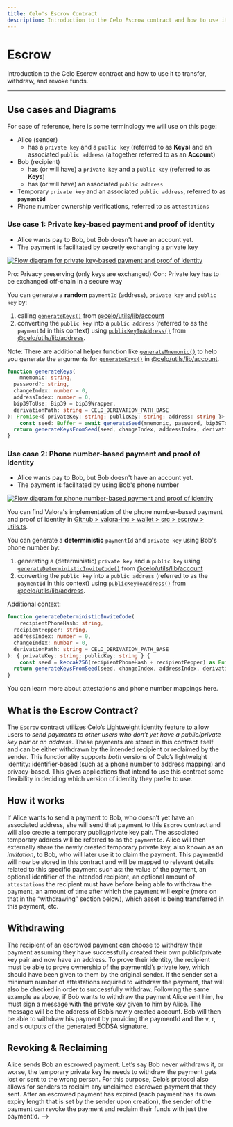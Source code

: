 ```yaml
---
title: Celo's Escrow Contract
description: Introduction to the Celo Escrow contract and how to use it to transfer, withdraw, and revoke funds.
---
```

# Escrow 

Introduction to the Celo Escrow contract and how to use it to transfer, withdraw, and revoke funds.

___

## Use cases and Diagrams

For ease of reference, here is some terminology we will use on this page:

- Alice (sender)
  - has a `private key` and a `public key` (referred to as **Keys**) and an associated `public address` (altogether referred to as an **Account**)
- Bob (recipient)
  - has (or will have) a `private key` and a `public key` (referred to as **Keys**)
  - has (or will have)  an associated `public address`
- Temporary `private key` and an associated `public address`, referred to as **`paymentId`**
- Phone number ownership verifications, referred to as `attestations`

### Use case 1: Private key-based payment and proof of identity

- Alice wants pay to Bob, but Bob doesn't have an account yet.
- The payment is facilitated by secretly exchanging a private key

[![Flow diagram for private key-based payment and proof of identity](https://mermaid.ink/img/pako:eNqdVM1q3DAQfpVBl27ACSEkFx8CKc2hFHpJj4Yylsa2iC25-tnFhBx76yO0L5cnqWTZ613vtoUaYzTS55lvvpnRC-NaEMuZpW-eFKcPEmuDXaEgPMidNvDQSk5po0fjJJc9KgcYt78i59pHy8JDWp4iexw6Uu6jiKgv1PXaoBngEw2nWK6VMyFuhD5abvTuyur2FFfq8o-xE-33uizUtOGdVr4rySR7zAguL-_vIyqHXfBoI01wOu5kUHoXFyA0WfXOQYNbAlQwhxxoimUocDV1ubm5vs3g5u4ufK5vL47ihDBHYuXBnYW3n98T6rN2BHpLZo3qjdxiOHumIYPel-H0aI1CGLI2eSEl1owmMoeMYk6Rz4F8iY3S8Pbrx5rQEez_6Cwa7Nsgh5oUmeDLrjFz-XPo8Jns_E-oy5ra-E-24Dm2rYVgKFuR2VyAVCcNtMQZy_7UYCB83JGwk66Z--avxR2ptFQ50FXyF8XlhmJeh72yKZiVtQLfF-xfZdg3xV6_GXqQaYuyW6TxVqr63FgtWsWWXisV8xQGd-eV2o_hXqygBcntUhILlZ6uifNDlewepRhzKKnShqAJL4oDea5YxjoyXcCFa-gl-iqYa6ijguVhKahC37qCZemoIVk3Lp3FuS5YoV6DD9-LIPyjkGH2WV5haykbAU-D4ix3xtMMmu64CfX6G04nqrc)](https://mermaid.live/edit#pako:eNqdVM1q3DAQfpVBl27ACSEkFx8CKc2hFHpJj4Yylsa2iC25-tnFhBx76yO0L5cnqWTZ613vtoUaYzTS55lvvpnRC-NaEMuZpW-eFKcPEmuDXaEgPMidNvDQSk5po0fjJJc9KgcYt78i59pHy8JDWp4iexw6Uu6jiKgv1PXaoBngEw2nWK6VMyFuhD5abvTuyur2FFfq8o-xE-33uizUtOGdVr4rySR7zAguL-_vIyqHXfBoI01wOu5kUHoXFyA0WfXOQYNbAlQwhxxoimUocDV1ubm5vs3g5u4ufK5vL47ihDBHYuXBnYW3n98T6rN2BHpLZo3qjdxiOHumIYPel-H0aI1CGLI2eSEl1owmMoeMYk6Rz4F8iY3S8Pbrx5rQEez_6Cwa7Nsgh5oUmeDLrjFz-XPo8Jns_E-oy5ra-E-24Dm2rYVgKFuR2VyAVCcNtMQZy_7UYCB83JGwk66Z--avxR2ptFQ50FXyF8XlhmJeh72yKZiVtQLfF-xfZdg3xV6_GXqQaYuyW6TxVqr63FgtWsWWXisV8xQGd-eV2o_hXqygBcntUhILlZ6uifNDlewepRhzKKnShqAJL4oDea5YxjoyXcCFa-gl-iqYa6ijguVhKahC37qCZemoIVk3Lp3FuS5YoV6DD9-LIPyjkGH2WV5haykbAU-D4ix3xtMMmu64CfX6G04nqrc)

<!-- 
Interim fix for a known bug that adds whitespace to large diagrams: https://github.com/celo-org/docs/pull/331#issuecomment-1155590026

Mermaid diagram source: https://mermaid.live/edit#pako:eNqdVM1q3DAQfpVBl27ACSEkFx8CKc2hFHpJj4Yylsa2iC25-tnFhBx76yO0L5cnqWTZ613vtoUaYzTS55lvvpnRC-NaEMuZpW-eFKcPEmuDXaEgPMidNvDQSk5po0fjJJc9KgcYt78i59pHy8JDWp4iexw6Uu6jiKgv1PXaoBngEw2nWK6VMyFuhD5abvTuyur2FFfq8o-xE-33uizUtOGdVr4rySR7zAguL-_vIyqHXfBoI01wOu5kUHoXFyA0WfXOQYNbAlQwhxxoimUocDV1ubm5vs3g5u4ufK5vL47ihDBHYuXBnYW3n98T6rN2BHpLZo3qjdxiOHumIYPel-H0aI1CGLI2eSEl1owmMoeMYk6Rz4F8iY3S8Pbrx5rQEez_6Cwa7Nsgh5oUmeDLrjFz-XPo8Jns_E-oy5ra-E-24Dm2rYVgKFuR2VyAVCcNtMQZy_7UYCB83JGwk66Z--avxR2ptFQ50FXyF8XlhmJeh72yKZiVtQLfF-xfZdg3xV6_GXqQaYuyW6TxVqr63FgtWsWWXisV8xQGd-eV2o_hXqygBcntUhILlZ6uifNDlewepRhzKKnShqAJL4oDea5YxjoyXcCFa-gl-iqYa6ijguVhKahC37qCZemoIVk3Lp3FuS5YoV6DD9-LIPyjkGH2WV5haykbAU-D4ix3xtMMmu64CfX6G04nqrc
-->

<!-- Table version of Pros/Cons below -->

Pro: Privacy preserving (only keys are exchanged)
Con: Private key has to be exchanged off-chain in a secure way

You can generate a **random** `paymentId` (address), `private key` and `public key` by:

1. calling [`generateKeys()`](https://github.com/celo-org/celo-monorepo/blob/6b6ce69fde8f4868b54abd8dd267e5313c3ddedd/packages/sdk/utils/src/account.ts#L400) from [@celo/utils/lib/account](https://github.com/celo-org/celo-monorepo/blob/6b6ce69fde8f4868b54abd8dd267e5313c3ddedd/packages/sdk/utils/src/account.ts)
2. converting the `public key` into a `public address` (referred to as the `paymentId` in this context) using [`publicKeyToAddress()`](https://github.com/celo-org/celo-monorepo/blob/6b6ce69fde8f4868b54abd8dd267e5313c3ddedd/packages/sdk/utils/src/address.ts#L38) from [@celo/utils/lib/address](https://github.com/celo-org/celo-monorepo/blob/6b6ce69fde8f4868b54abd8dd267e5313c3ddedd/packages/sdk/utils/src/address.ts).

Note: There are additional helper function like [`generateMnemonic()`](https://github.com/celo-org/celo-monorepo/blob/6b6ce69fde8f4868b54abd8dd267e5313c3ddedd/packages/sdk/utils/src/account.ts#L51) to help you generate the arguments for [`generateKeys()`](https://github.com/celo-org/celo-monorepo/blob/6b6ce69fde8f4868b54abd8dd267e5313c3ddedd/packages/sdk/utils/src/account.ts#L400) in [@celo/utils/lib/account](https://github.com/celo-org/celo-monorepo/blob/6b6ce69fde8f4868b54abd8dd267e5313c3ddedd/packages/sdk/utils/src/account.ts).

```ts
function generateKeys(
    mnemonic: string,
  password?: string,
  changeIndex: number = 0,
  addressIndex: number = 0,
  bip39ToUse: Bip39 = bip39Wrapper,
  derivationPath: string = CELO_DERIVATION_PATH_BASE
): Promise<{ privateKey: string; publicKey: string; address: string }> {
    const seed: Buffer = await generateSeed(mnemonic, password, bip39ToUse)
  return generateKeysFromSeed(seed, changeIndex, addressIndex, derivationPath)
}
```

### Use case 2: Phone number-based payment and proof of identity

- Alice wants pay to Bob, but Bob doesn't have an account yet.
- The payment is facilitated by using Bob's phone number

[![Flow diagram for phone number-based payment and proof of identity](https://mermaid.ink/img/pako:eNqdVc1q3DAQfpVBl2yos6QhS6kPKSnNoRRCIT0agmzN2mJtyZXkNSbk2FsfoX25PElH_lvbu_2he1j0883MN5pvxk8s0QJZyCx-rVAl-EHy1PAiUkA_njht4DaXCXYHJTdOJrLkygH3x488SXTldxZuu-UxsuRNgcp9FB71BYtSG24a-ITNMTbRyhmK66F3NjG6XludH-NiHT-WmVboge91fGbhc7u9r4oYzWmD35Ht8iQvkeoPKqfVxFH7BHBxcXPjUSHU5NH6vMBpfxJAXDm_AKHRqjMHGd8TNQVDyAb7WAYpOZPGq6vL6wCuNhv6u7w-n8WhMLPXDcmdhZcf3zrUvXYIeo9miSqN3HO622ETQFnFdDtbcyEMWruMNb5lCDul65ORJphX12_h9ZuNp72B9XrdQVGJZYJ9btME_RMNIWfJKQ0vP7-fivp_2Y10DmmOMgwhRYWGfFkQ6NAUUklLShlUM8h1YVVZqVLoVNepwyuJm7TyiCX3ieE_MofVaHOkh6EvQij4Du3gnfS3jNvaBAd8wvPcAm2U3aJZnYNUs85aRmoF_pBxYjRvVqily-Bd-4MHJ_McFKJA0Z4Njv6o75ZljlsHetsF8oJIDLa1mLTLKmJWpgqqMmJ_k86o1imi12pp6E0s6JrqbTNZtk-0fDHfwBObrszcESXHndRqZXsKh6FzRKTg5VJ5A51JKXIui0PtukAnBuKc2rKUvgzC8Pq4lN52HKBjLakiKPcHzVjY6n7An55u3b7kUrQ5SEVDLpPUo1jnTV8tMZSKBaygDiIwfUWevMOIuQwLjFhIS4FbXuUuYkF3laFMM9fd-SkbsUg9k4-qFOT1TkiaxCzc8txi0AIeGpWw0JkKB1D_iepRz78AgrRDRg)](https://mermaid.live/edit#pako:eNqdVc1q3DAQfpVBl2yos6QhS6kPKSnNoRRCIT0agmzN2mJtyZXkNSbk2FsfoX25PElH_lvbu_2he1j0883MN5pvxk8s0QJZyCx-rVAl-EHy1PAiUkA_njht4DaXCXYHJTdOJrLkygH3x488SXTldxZuu-UxsuRNgcp9FB71BYtSG24a-ITNMTbRyhmK66F3NjG6XludH-NiHT-WmVboge91fGbhc7u9r4oYzWmD35Ht8iQvkeoPKqfVxFH7BHBxcXPjUSHU5NH6vMBpfxJAXDm_AKHRqjMHGd8TNQVDyAb7WAYpOZPGq6vL6wCuNhv6u7w-n8WhMLPXDcmdhZcf3zrUvXYIeo9miSqN3HO622ETQFnFdDtbcyEMWruMNb5lCDul65ORJphX12_h9ZuNp72B9XrdQVGJZYJ9btME_RMNIWfJKQ0vP7-fivp_2Y10DmmOMgwhRYWGfFkQ6NAUUklLShlUM8h1YVVZqVLoVNepwyuJm7TyiCX3ieE_MofVaHOkh6EvQij4Du3gnfS3jNvaBAd8wvPcAm2U3aJZnYNUs85aRmoF_pBxYjRvVqily-Bd-4MHJ_McFKJA0Z4Njv6o75ZljlsHetsF8oJIDLa1mLTLKmJWpgqqMmJ_k86o1imi12pp6E0s6JrqbTNZtk-0fDHfwBObrszcESXHndRqZXsKh6FzRKTg5VJ5A51JKXIui0PtukAnBuKc2rKUvgzC8Pq4lN52HKBjLakiKPcHzVjY6n7An55u3b7kUrQ5SEVDLpPUo1jnTV8tMZSKBaygDiIwfUWevMOIuQwLjFhIS4FbXuUuYkF3laFMM9fd-SkbsUg9k4-qFOT1TkiaxCzc8txi0AIeGpWw0JkKB1D_iepRz78AgrRDRg)

<!-- 
Interim fix for a known bug that adds whitespace to large diagrams: https://github.com/celo-org/docs/pull/331#issuecomment-1155590026

Mermaid diagram source: https://mermaid.live/edit#pako:eNqdVc1q3DAQfpVBl2yos6QhS6kPKSnNoRRCIT0agmzN2mJtyZXkNSbk2FsfoX25PElH_lvbu_2he1j0883MN5pvxk8s0QJZyCx-rVAl-EHy1PAiUkA_njht4DaXCXYHJTdOJrLkygH3x488SXTldxZuu-UxsuRNgcp9FB71BYtSG24a-ITNMTbRyhmK66F3NjG6XludH-NiHT-WmVboge91fGbhc7u9r4oYzWmD35Ht8iQvkeoPKqfVxFH7BHBxcXPjUSHU5NH6vMBpfxJAXDm_AKHRqjMHGd8TNQVDyAb7WAYpOZPGq6vL6wCuNhv6u7w-n8WhMLPXDcmdhZcf3zrUvXYIeo9miSqN3HO622ETQFnFdDtbcyEMWruMNb5lCDul65ORJphX12_h9ZuNp72B9XrdQVGJZYJ9btME_RMNIWfJKQ0vP7-fivp_2Y10DmmOMgwhRYWGfFkQ6NAUUklLShlUM8h1YVVZqVLoVNepwyuJm7TyiCX3ieE_MofVaHOkh6EvQij4Du3gnfS3jNvaBAd8wvPcAm2U3aJZnYNUs85aRmoF_pBxYjRvVqily-Bd-4MHJ_McFKJA0Z4Njv6o75ZljlsHetsF8oJIDLa1mLTLKmJWpgqqMmJ_k86o1imi12pp6E0s6JrqbTNZtk-0fDHfwBObrszcESXHndRqZXsKh6FzRKTg5VJ5A51JKXIui0PtukAnBuKc2rKUvgzC8Pq4lN52HKBjLakiKPcHzVjY6n7An55u3b7kUrQ5SEVDLpPUo1jnTV8tMZSKBaygDiIwfUWevMOIuQwLjFhIS4FbXuUuYkF3laFMM9fd-SkbsUg9k4-qFOT1TkiaxCzc8txi0AIeGpWw0JkKB1D_iepRz78AgrRDRg
-->

<!-- Table version of Pros/Cons below -->

You can find Valora's implementation of the phone number-based payment and proof of identity in [Github > valora-inc > wallet > src > escrow > utils.ts](https://github.com/valora-inc/wallet/blob/2ec5767ac55197c8e97d449c2ea6479c3520859d/src/escrow/utils.ts).

You can generate a **deterministic** `paymentId` and `private key` using Bob's phone number by:

1. generating a (deterministic) `private key` and a `public key` using [`generateDeterministicInviteCode()`](https://github.com/celo-org/celo-monorepo/blob/6b6ce69fde8f4868b54abd8dd267e5313c3ddedd/packages/sdk/utils/src/account.ts#L412) from [@celo/utils/lib/account](https://github.com/celo-org/celo-monorepo/blob/6b6ce69fde8f4868b54abd8dd267e5313c3ddedd/packages/sdk/utils/src/account.ts)
2. converting the `public key` into a `public address` (referred to as the `paymentId` in this context) using [`publicKeyToAddress()`](https://github.com/celo-org/celo-monorepo/blob/6b6ce69fde8f4868b54abd8dd267e5313c3ddedd/packages/sdk/utils/src/address.ts#L38) from [@celo/utils/lib/address](https://github.com/celo-org/celo-monorepo/blob/6b6ce69fde8f4868b54abd8dd267e5313c3ddedd/packages/sdk/utils/src/address.ts).

Additional context:

```ts
function generateDeterministicInviteCode(
    recipientPhoneHash: string,
  recipientPepper: string,
  addressIndex: number = 0,
  changeIndex: number = 0,
  derivationPath: string = CELO_DERIVATION_PATH_BASE
): { privateKey: string; publicKey: string } {
    const seed = keccak256(recipientPhoneHash + recipientPepper) as Buffer
  return generateKeysFromSeed(seed, changeIndex, addressIndex, derivationPath)
}
```

<!-- Arthur todo: add link to attestation overview -->

You can learn more about attestations and phone number mappings here.

## What is the Escrow Contract?

The `Escrow` contract utilizes Celo’s Lightweight identity feature to allow users to _send payments to other users who don’t yet have a public/private key pair or an address_. These payments are stored in this contract itself and can be either withdrawn by the intended recipient or reclaimed by the sender. This functionality supports _both_ versions of Celo’s lightweight identity: identifier-based \(such as a phone number to address mapping\) and privacy-based. This gives applications that intend to use this contract some flexibility in deciding which version of identity they prefer to use.

## How it works

If Alice wants to send a payment to Bob, who doesn’t yet have an associated address, she will send that payment to this `Escrow` contract and will also create a temporary public/private key pair. The associated temporary address will be referred to as the `paymentId`. Alice will then externally share the newly created temporary private key, also known as an _invitation_, to Bob, who will later use it to claim the payment. This paymentId will now be stored in this contract and will be mapped to relevant details related to this specific payment such as: the value of the payment, an optional identifier of the intended recipient, an optional amount of `attestations` the recipient must have before being able to withdraw the payment, an amount of time after which the payment will expire \(more on that in the “withdrawing” section below\), which asset is being transferred in this payment, etc.

## Withdrawing

The recipient of an escrowed payment can choose to withdraw their payment assuming they have successfully created their own public/private key pair and now have an address. To prove their identity, the recipient must be able to prove ownership of the paymentId’s private key, which should have been given to them by the original sender. If the sender set a minimum number of attestations required to withdraw the payment, that will also be checked in order to successfully withdraw. Following the same example as above, if Bob wants to withdraw the payment Alice sent him, he must sign a message with the private key given to him by Alice. The message will be the address of Bob’s newly created account. Bob will then be able to withdraw his payment by providing the paymentId and the v, r, and s outputs of the generated ECDSA signature.

## Revoking & Reclaiming

Alice sends Bob an escrowed payment. Let’s say Bob never withdraws it, or worse, the temporary private key he needs to withdraw the payment gets lost or sent to the wrong person. For this purpose, Celo’s protocol also allows for senders to reclaim any unclaimed escrowed payment that they sent. After an escrowed payment has expired \(each payment has its own expiry length that is set by the sender upon creation\), the sender of the payment can revoke the payment and reclaim their funds with just the paymentId. -->
